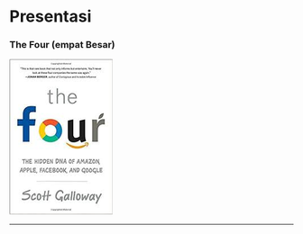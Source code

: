 # Presentasi 
### The Four (empat Besar)
![Flux Explained]( https://raw.githubusercontent.com/kamalok/presentasi-the-four/master/download.jpeg )

---
